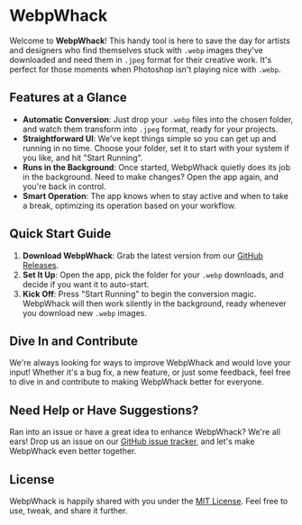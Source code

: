 # WebpWhack

Welcome to **WebpWhack**! This handy tool is here to save the day for artists and designers who find themselves stuck with `.webp` images they've downloaded and need them in `.jpeg` format for their creative work. It's perfect for those moments when Photoshop isn't playing nice with `.webp`.

## Features at a Glance

- **Automatic Conversion**: Just drop your `.webp` files into the chosen folder, and watch them transform into `.jpeg` format, ready for your projects.
- **Straightforward UI**: We've kept things simple so you can get up and running in no time. Choose your folder, set it to start with your system if you like, and hit "Start Running".
- **Runs in the Background**: Once started, WebpWhack quietly does its job in the background. Need to make changes? Open the app again, and you're back in control.
- **Smart Operation**: The app knows when to stay active and when to take a break, optimizing its operation based on your workflow.

## Quick Start Guide

1. **Download WebpWhack**: Grab the latest version from our [GitHub Releases](#).
2. **Set It Up**: Open the app, pick the folder for your `.webp` downloads, and decide if you want it to auto-start.
3. **Kick Off**: Press "Start Running" to begin the conversion magic. WebpWhack will then work silently in the background, ready whenever you download new `.webp` images.

## Dive In and Contribute

We're always looking for ways to improve WebpWhack and would love your input! Whether it's a bug fix, a new feature, or just some feedback, feel free to dive in and contribute to making WebpWhack better for everyone.

## Need Help or Have Suggestions?

Ran into an issue or have a great idea to enhance WebpWhack? We're all ears! Drop us an issue on our [GitHub issue tracker](https://github.com/pierott/webpwhack/issues), and let's make WebpWhack even better together.

## License

WebpWhack is happily shared with you under the [MIT License](LICENSE). Feel free to use, tweak, and share it further.
